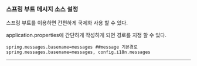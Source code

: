 ### 스프링 부트 메시지 소스 설정

스프링 부트를 이용하면 간편하게 국제화 사용 할 수 있다.

application.properties에 간단하게 작성하게 되면 경로를 지정 할 수 있다.

    spring.messages.basename=messages ##message 기본경로
    spring.messages.basename=messages, config.i18n.messages

---------------------

